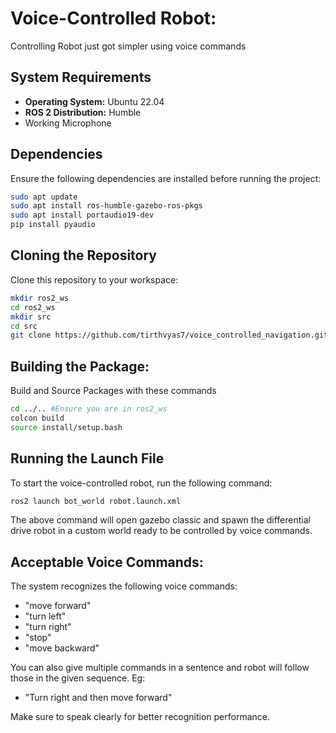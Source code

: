 # Voice-Controlled Robot:
Controlling Robot just got simpler using voice commands



## System Requirements
- **Operating System:** Ubuntu 22.04
- **ROS 2 Distribution:** Humble
- Working Microphone

## Dependencies
Ensure the following dependencies are installed before running the project:

```bash
sudo apt update
sudo apt install ros-humble-gazebo-ros-pkgs
sudo apt install portaudio19-dev
pip install pyaudio
```

## Cloning the Repository
Clone this repository to your workspace:

```bash
mkdir ros2_ws
cd ros2_ws
mkdir src
cd src
git clone https://github.com/tirthvyas7/voice_controlled_navigation.git
```

## Building the Package:
Build and Source Packages with these commands
```bash
cd ../.. #Ensure you are in ros2_ws
colcon build
source install/setup.bash
```

## Running the Launch File
To start the voice-controlled robot, run the following command:

```bash
ros2 launch bot_world robot.launch.xml
```
The above command will open gazebo classic and spawn the differential drive robot in a custom world ready to be controlled by voice commands.

## Acceptable Voice Commands:
The system recognizes the following voice commands:
- "move forward"
- "turn left"
- "turn right"
- "stop"
- "move backward"

You can also give multiple commands in a sentence and robot will follow those in the given sequence.
Eg:
- "Turn right and then move forward"

Make sure to speak clearly for better recognition performance.

